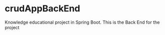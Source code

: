 # crudAppBackEnd
Knowledge educational project in Spring Boot.
This is the Back End for the project

